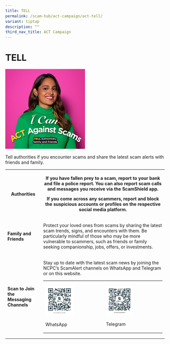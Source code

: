 ```yaml
---
title: TELL
permalink: /scam-hub/act-campaign/act-tell/
variant: tiptap
description: ""
third_nav_title: ACT Campaign
---
```

<h1><strong>TELL</strong></h1><div class="isomer-image-wrapper"><img style="width: 50%;" height="auto" width="100%" alt="" src="/images/main_image_tell_section.jpg"></div><p>Tell authorities if you encounter scams and share the latest scam alerts with friends and family.</p><p></p><table><tbody><tr><th rowspan="1" colspan="1"><h4><strong>Authorities</strong></h4></th><th rowspan="1" colspan="1"><p>If you have fallen prey to a scam, report to your bank and file a police report. You can also report scam calls and messages you receive via the ScamShield app.</p><p>If you come across any scammers, report and block the suspicious accounts or profiles on the respective social media platform.</p></th></tr><tr><td rowspan="1" colspan="1"><h4><strong>Family and Friends</strong></h4></td><td rowspan="1" colspan="1"><p>Protect your loved ones from scams by sharing the latest scam trends, signs, and encounters with them. Be particularly mindful of those who may be more vulnerable to scammers, such as friends or family seeking companionship, jobs, offers, or investments.</p></td></tr><tr><td rowspan="1" colspan="1"><h4><strong>Scan to Join the Messaging Channels</strong></h4></td><td rowspan="1" colspan="1"><p>Stay up to date with the latest scam news by joining the NCPC’s ScamAlert channels on WhatsApp and Telegram or on this website.</p><table><tbody><tr><td rowspan="1" colspan="1"><p></p><div class="isomer-image-wrapper"><img style="width: 50%;" height="auto" width="100%" alt="" src="/images/wa_qr_code.png"></div><p>WhatsApp</p></td><td rowspan="1" colspan="1"><p></p><div class="isomer-image-wrapper"><img style="width: 50%;" height="auto" width="100%" alt="" src="/images/tele_qr_code.png"></div><p>Telegram</p></td></tr></tbody></table></td></tr></tbody></table><p></p>